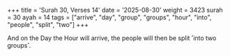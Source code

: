 +++
title = 'Surah 30, Verses 14'
date = '2025-08-30'
weight = 3423
surah = 30
ayah = 14
tags = ["arrive", "day", "group", "groups", "hour", "into", "people", "split", "two"]
+++

And on the Day the Hour will arrive, the people will then be split ˹into two groups˺.